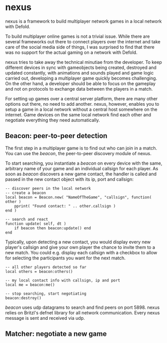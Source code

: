 # nexus
nexus is a framework to build multiplayer network games in a local network with Defold. 

To build multiplayer online games is not a trivial issue. While there are several frameworks out there to connect players over the internet and take care of the social media side of things, I was surprised to find that there was no support for the actual gaming on a network with Defold.

nexus tries to take away the technical minutiae from the developer. To keep different devices in sync with gameobjects being created, destroyed and updated constantly, with animations and sounds played and game logic carried out, developing a multiplayer game quickly becomes challenging. On the other hand, a developer should be able to focus on the gameplay and not on protocols to exchange data between the players in a match. 

For setting up games over a central server platform, there are many other options out there, no need to add another. nexus, however, enables you to setup a game in a local network without a central host somewhere on the internet. Game devices on the same local network find each other and negotiate everything they need automatically.

## Beacon: peer-to-peer detection
The first step in a multiplayer game is to find out who can join in a match.  You can use the *beacon*, the peer-to-peer discovery module of nexus. 

To start searching, you instantiate a *beacon* on every device with the same, arbitrary name of your game and an individual callsign for each player. As soon as *beacon* discovers a new game contact, the handler is called and passed in the new contact object with its ip, port and callsign:

````
-- discover peers in the local network
-- create a beacon
local beacon = Beacon.new( "NameOfTheGame", "callsign", function( other )
	pprint( "Found contact: " .. other.callsign )
end ) 

-- search and react
function update( self, dt )
	if beacon then beacon:update() end
end
````

Typically, upon detecting a new contact, you would display every new player's callsign and give your own player the chance to invite them to a new match. You could e.g. display each callsign with a checkbox to allow for selecting the participants you want for the next match.

````
-- all other players detected so far
local others = beacon:others()

-- my local contact info with callsign, ip and port
local me = beacon:me()

-- stop searching, start negotiating
beacon:destroy()
```` 
*beacon* uses udp datagrams to search and find peers on port 5898. nexus relies on Britzl's defnet library for all network communication. Every nexus message is sent and received via udp.


## Matcher: negotiate a new game




